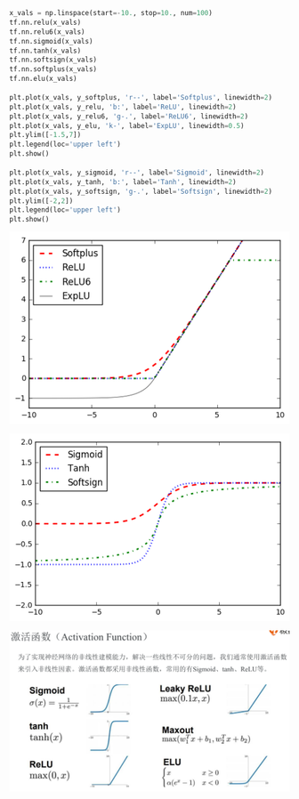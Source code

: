 ```py
x_vals = np.linspace(start=-10., stop=10., num=100)
tf.nn.relu(x_vals)
tf.nn.relu6(x_vals)
tf.nn.sigmoid(x_vals)
tf.nn.tanh(x_vals)
tf.nn.softsign(x_vals)
tf.nn.softplus(x_vals)
tf.nn.elu(x_vals)

plt.plot(x_vals, y_softplus, 'r--', label='Softplus', linewidth=2)
plt.plot(x_vals, y_relu, 'b:', label='ReLU', linewidth=2)
plt.plot(x_vals, y_relu6, 'g-.', label='ReLU6', linewidth=2)
plt.plot(x_vals, y_elu, 'k-', label='ExpLU', linewidth=0.5)
plt.ylim([-1.5,7])
plt.legend(loc='upper left')
plt.show()

plt.plot(x_vals, y_sigmoid, 'r--', label='Sigmoid', linewidth=2)
plt.plot(x_vals, y_tanh, 'b:', label='Tanh', linewidth=2)
plt.plot(x_vals, y_softsign, 'g-.', label='Softsign', linewidth=2)
plt.ylim([-2,2])
plt.legend(loc='upper left')
plt.show()
```

![active_func1](../imgs/active_func1.png)

![active_func2](../imgs/active_func2.png)

![activefunc](../imgs/activefunc.png)
